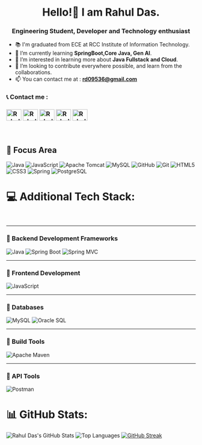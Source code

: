 <h1 align="center">Hello!👋 I am Rahul Das.</h1>
<h3 align="center">Engineering Student, Developer and Technology enthusiast</h3>


<!-- <p align="left"> <img src="https://komarev.com/ghpvc/?username=Sscuber03&label=Profile%20views&style=for-the-badge" alt="Sscuber03" /> </p> -->

- 📚 I'm graduated from ECE at RCC Institute of Information Technology.
- 🌱 I’m currently learning **SpringBoot,Core Java, Gen AI**.
- 👀 I’m interested in learning more about **Java Fullstack and Cloud**.
- 💞️ I’m looking to contribute everywhere possible, and learn from the collaborations.
- 📫 You can contact me at : **rd09536@gmail.com**


<h3 align="left">📞  Contact me : <h3>
<p align="left">


<a href="https://www.linkedin.com/in/rahuldas04/" target="blank"><img align="center" src="https://raw.githubusercontent.com/rahuldkjain/github-profile-readme-generator/master/src/images/icons/Social/linked-in-alt.svg" alt="Rahul_Das" height="30" width="40" /></a>
<a href="https://www.hackerrank.com/profile/rd09536" target="blank"><img align="center" src="https://raw.githubusercontent.com/rahuldkjain/github-profile-readme-generator/master/src/images/icons/Social/hackerrank.svg" alt="Rahul_Das" height="30" width="40" /></a>
<a href="https://www.instagram.com/debuginc0de/?hl=en" target="blank"><img align="center" src="https://raw.githubusercontent.com/rahuldkjain/github-profile-readme-generator/master/src/images/icons/Social/instagram.svg" alt="Rahul_Das" height="30" width="40" /></a>
<a href="https://www.facebook.com/profile.php?id=100050157346903" target="blank"><img align="center" src="https://raw.githubusercontent.com/rahuldkjain/github-profile-readme-generator/master/src/images/icons/Social/facebook.svg" alt="Rahul_Das" height="30" width="40" /></a>
<a href="https://leetcode.com/u/Code_Error61/" target="blank"><img align="center" src="https://raw.githubusercontent.com/rahuldkjain/github-profile-readme-generator/master/src/images/icons/Social/leet-code.svg" alt="Rahul_Das" height="30" width="40" /></a>
</p>
<br>


## 🔧 Focus Area 
![Java](https://img.shields.io/badge/java-%23ED8B00.svg?style=for-the-badge&logo=openjdk&logoColor=white) ![JavaScript](https://img.shields.io/badge/javascript-%23323330.svg?style=for-the-badge&logo=javascript&logoColor=%23F7DF1E)  ![Apache Tomcat](https://img.shields.io/badge/apache%20tomcat-%23F8DC75.svg?style=for-the-badge&logo=apache-tomcat&logoColor=black) ![MySQL](https://img.shields.io/badge/mysql-4479A1.svg?style=for-the-badge&logo=mysql&logoColor=white)  ![GitHub](https://img.shields.io/badge/github-%23121011.svg?style=for-the-badge&logo=github&logoColor=white)  ![Git](https://img.shields.io/badge/git-%23F05033.svg?style=for-the-badge&logo=git&logoColor=white)  ![HTML5](https://img.shields.io/badge/html5-%23E34F26.svg?style=for-the-badge&logo=html5&logoColor=white) ![CSS3](https://img.shields.io/badge/css3-%231572B6.svg?style=for-the-badge&logo=css3&logoColor=white)  ![Spring](https://img.shields.io/badge/spring-%236DB33F.svg?style=for-the-badge&logo=spring&logoColor=white)
![PostgreSQL](https://img.shields.io/badge/PostgreSQL-16-4169E1?style=for-the-badge&logo=postgresql&logoColor=white)


# 💻 Additional Tech Stack:
<br>

----

### 🔹 Backend Development Frameworks
![Java](https://img.shields.io/badge/Java-8-007396?style=for-the-badge&logo=java)
![Spring Boot](https://img.shields.io/badge/Spring%20Boot-3.3.5-6DB33F?style=for-the-badge&logo=springboot)
![Spring MVC](https://img.shields.io/badge/Spring%20MVC-Framework-6DB33F?style=for-the-badge&logo=spring)

---


### 🔹 Frontend Development
![JavaScript](https://img.shields.io/badge/JavaScript-ES2024-F7DF1E?style=for-the-badge&logo=javascript&logoColor=black)


---

### 🔹 Databases

![MySQL](https://img.shields.io/badge/MySQL-8.0-4479A1?style=for-the-badge&logo=mysql&logoColor=white)
![Oracle SQL](https://img.shields.io/badge/Oracle-19c-F80000?style=for-the-badge&logo=oracle&logoColor=white)

---

### 🔹 Build Tools
![Apache Maven](https://img.shields.io/badge/Maven-3.9.6-C71A36?style=for-the-badge&logo=apachemaven&logoColor=white)

---

### 🔹 API Tools
![Postman](https://img.shields.io/badge/Postman-API%20Testing-FF6C37?style=for-the-badge&logo=postman&logoColor=white)


# 📊 GitHub Stats:


![Rahul Das's GitHub Stats](https://github-readme-stats.vercel.app/api?username=debuginc0de&show_icons=true&theme=gruvbox)
![Top Languages](https://github-readme-stats.vercel.app/api/top-langs/?username=debuginc0de&layout=compact&theme=gruvbox)
[![GitHub Streak](https://streak-stats.demolab.com?user=debuginc0de&theme=gruvbox)](https://git.io/streak-stats)
